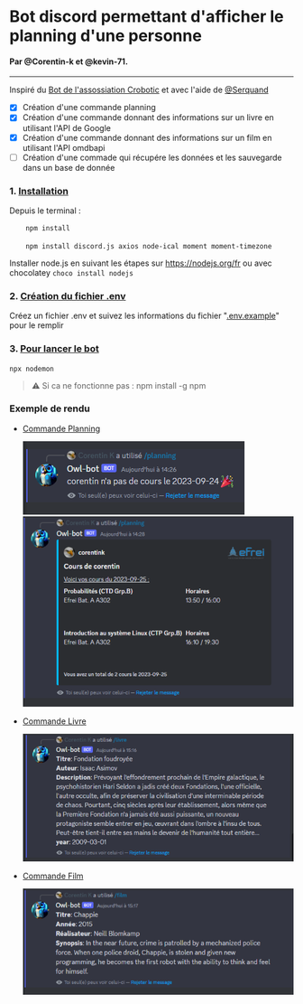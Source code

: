 # Bot discord permettant d'afficher le planning d'une personne 
#### Par @Corentin-k et @kevin-71.
----


Inspiré du [Bot de l'assossiation Crobotic](https://github.com/Crobot-ic/WebSite/tree/main/Server
) et avec l'aide de [@Serquand](https://github.com/Serquand)
  

- [x] Création d'une commande planning
- [X] Création d'une commande donnant des informations sur un livre en
      utilisant l'API de Google
- [X] Création d'une commande donnant des informations sur un film en      utilisant l'API omdbapi
- [ ]  Création d'une commade qui récupére les données et les sauvegarde dans un base de donnée

###    1. <u> Installation</u>
  Depuis le terminal :

        npm install

        npm install discord.js axios node-ical moment moment-timezone

  Installer node.js en suivant les étapes sur https://nodejs.org/fr
  ou avec chocolatey `choco install nodejs`


### 2. <u>Création du fichier .env</u> 
  Créez un fichier .env et suivez les informations du fichier "[.env.example](https://github.com/Corentin-k/Bot/blob/main/.env.example)" pour le remplir
 

### 3. <u>Pour lancer le bot</u> 
    npx nodemon

> :warning: Si ca ne fonctionne pas :  npm install -g npm

### Exemple de rendu 

* [Commande Planning](/src/commands/planning.ts)

    ![Alt text](/src/images/image.png)
    ![Alt text](/src/images/image2.png)

* [Commande Livre](/src/commands/livre.ts)

    ![Alt text](/src/images/image-livre.png)
* [Commande Film](/src/commands/film.ts)

    ![Alt text](/src/images/image-film.png)